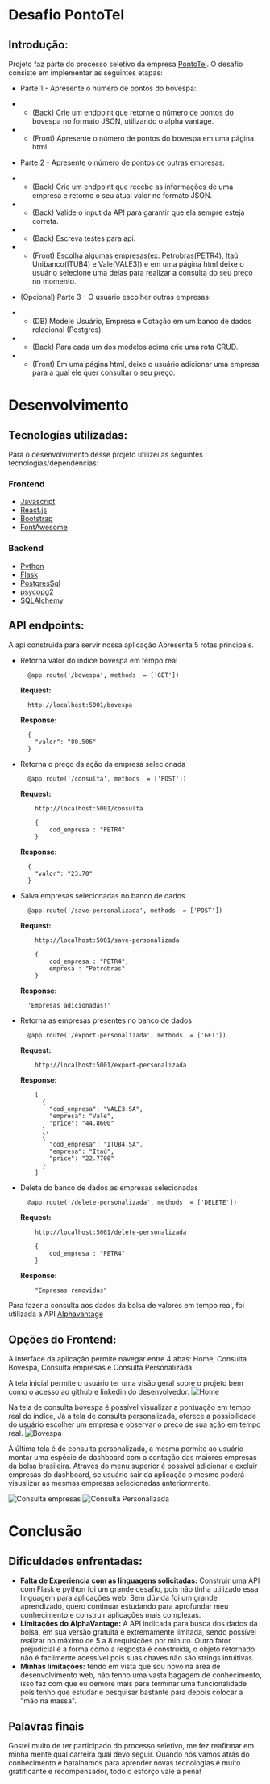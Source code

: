 # Desafio PontoTel

## Introdução:

Projeto faz parte do processo seletivo da empresa [PontoTel](https://www.pontotel.com.br/). O desafio consiste em implementar as seguintes etapas:

- Parte 1 - Apresente o número de pontos do bovespa:

- - (Back) Crie um endpoint que retorne o número de pontos do bovespa no formato JSON, utilizando o alpha vantage.
- - (Front) Apresente o número de pontos do bovespa em uma página html.

- Parte 2 - Apresente o número de pontos de outras empresas:

- - (Back) Crie um endpoint que recebe as informações de uma empresa e retorne o seu atual valor no formato JSON.
- - (Back) Valide o input da API para garantir que ela sempre esteja correta.
- - (Back) Escreva testes para api.
- - (Front) Escolha algumas empresas(ex: Petrobras(PETR4), Itaú Unibanco(ITUB4) e Vale(VALE3)) e em uma página html deixe o usuário selecione uma delas para realizar a consulta do seu preço no momento.

- (Opcional) Parte 3 - O usuário escolher outras empresas:

- - (DB) Modele Usuário, Empresa e Cotação em um banco de dados relacional (Postgres).

- - (Back) Para cada um dos modelos acima crie uma rota CRUD.

- - (Front) Em uma página html, deixe o usuário adicionar uma empresa para a qual ele quer consultar o seu preço.

# Desenvolvimento

## Tecnologías utilizadas:

Para o desenvolvimento desse projeto utilizei as seguintes tecnologias/dependências:

### Frontend

- [Javascript](https://www.ecma-international.org/ecma-262/10.0/index.html#Title)
- [React.js](https://pt-br.reactjs.org/)
- [Bootstrap](https://getbootstrap.com/)
- [FontAwesome](https://fontawesome.com/)

### Backend

- [Python](https://www.python.org/)
- [Flask](https://flask.palletsprojects.com/en/1.1.x/)
- [PostgresSql](https://www.postgresql.org/)
- [psycopg2](https://www.psycopg.org/docs/)
- [SQLAlchemy](https://www.sqlalchemy.org/)

## API endpoints:

A api construída para servir nossa aplicação Apresenta 5 rotas principais.

- Retorna valor do índice bovespa em tempo real

        @app.route('/bovespa', methods  = ['GET'])

  **Request:**


        http://localhost:5001/bovespa


    **Response:**


    	{
    	  "valor": "80.506"
    	}

- Retorna o preço da ação da empresa selecionada

        @app.route('/consulta', methods  = ['POST'])

  **Request:**


    	  http://localhost:5001/consulta

    	  {
    		  cod_empresa : "PETR4"
    	  }




    **Response:**


    	{
    	  "valor": "23.70"
    	}

- Salva empresas selecionadas no banco de dados

        @app.route('/save-personalizada', methods  = ['POST'])

  **Request:**


    	  http://localhost:5001/save-personalizada

    	  {
    		  cod_empresa : "PETR4",
    		  empresa : "Petrobras"
    	  }




    **Response:**

    	'Empresas adicionadas!'

- Retorna as empresas presentes no banco de dados

      	@app.route('/export-personalizada', methods  = ['GET'])

  **Request:**


    	  http://localhost:5001/export-personalizada

    **Response:**

    	  [
    	    {
    	      "cod_empresa": "VALE3.SA",
    	      "empresa": "Vale",
    	      "price": "44.8600"
    	    },
    	    {
    	      "cod_empresa": "ITUB4.SA",
    	      "empresa": "Itaú",
    	      "price": "22.7700"
    	    }
    	  ]

- Deleta do banco de dados as empresas selecionadas

      	@app.route('/delete-personalizada', methods  = ['DELETE'])


    **Request:**


    	  http://localhost:5001/delete-personalizada

    	  {
    		  cod_empresa : "PETR4"
    	  }
    **Response:**

    	  "Empresas removidas"

Para fazer a consulta aos dados da bolsa de valores em tempo real, foi utilizada a API [Alphavantage](https://www.alphavantage.co/documentation/)

## Opções do Frontend:

A interface da aplicação permite navegar entre 4 abas: Home, Consulta Bovespa, Consulta empresas e Consulta Personalizada.

A tela inicial permite o usuário ter uma visão geral sobre o projeto bem como o acesso ao github e linkedin do desenvolvedor.
![Home](./frontend/src/assets/home.png)

Na tela de consulta bovespa é possível visualizar a pontuação em tempo real do índice, Já a tela de consulta personalizada, oferece a possibilidade do usuário escolher um empresa e observar o preço de sua ação em tempo real.
![Bovespa](./frontend/src/assets/bov.png)

A última tela é de consulta personalizada, a mesma permite ao usuário montar uma espécie de dashboard com a contação das maiores empresas da bolsa brasileira. Através do menu superior é possível adicionar e excluir empresas do dashboard, se usuário sair da aplicação o mesmo poderá visualizar as mesmas empresas selecionadas anteriormente.

![Consulta empresas](./frontend/src/assets/consulta.png)
![Consulta Personalizada](./frontend/src/assets/personalizada.png)

# Conclusão

## Dificuldades enfrentadas:

- **Falta de Experiencia com as linguagens solicitadas:** Construir uma API com Flask e python foi um grande desafio, pois não tinha utilizado essa linguagem para aplicações web. Sem dúvida foi um grande aprendizado, quero continuar estudando para aprofundar meu conhecimento e construir aplicações mais complexas.
- **Limitações do AlphaVantage:** A API indicada para busca dos dados da bolsa, em sua versão gratuita é extremamente limitada, sendo possível realizar no máximo de 5 a 8 requisições por minuto. Outro fator prejudicial é a forma como a resposta é construída, o objeto retornado não é facilmente acessível pois suas chaves não são strings intuitivas.
- **Minhas limitações:** tendo em vista que sou novo na área de desenvolvimento web, não tenho uma vasta bagagem de conhecimento, isso faz com que eu demore mais para terminar uma funcionalidade pois tenho que estudar e pesquisar bastante para depois colocar a "mão na massa".

## Palavras finais

Gostei muito de ter participado do processo seletivo, me fez reafirmar em minha mente qual carreira qual devo seguir. Quando nós vamos atrás do conhecimento e batalhamos para aprender novas tecnologias é muito gratificante e recompensador, todo o esforço vale a pena!
